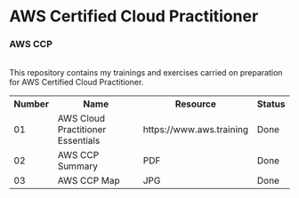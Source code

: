 # AWS Certified Cloud Practitioner
<h3>AWS CCP</h3> <br>
This repository contains my trainings and exercises carried on preparation for AWS Certified Cloud Practitioner.
<table>
  <tr>
    <th>Number</th>
    <th>Name</th>
    <th>Resource</th>
    <th>Status</th>
  </tr>
  
  <tr>
    <td>01</td>
    <td>AWS Cloud Practitioner Essentials</td>
    <td>https://www.aws.training</td>
    <td>Done</td>
   </tr>
   <tr>
    <td>02</td>
    <td>AWS CCP Summary</td>
    <td>PDF</td>
    <td>Done</td>
  </tr>   
   <tr>
    <td>03</td>
    <td>AWS CCP Map</td>
    <td>JPG</td>
    <td>Done</td>
  </tr>
</table> 
